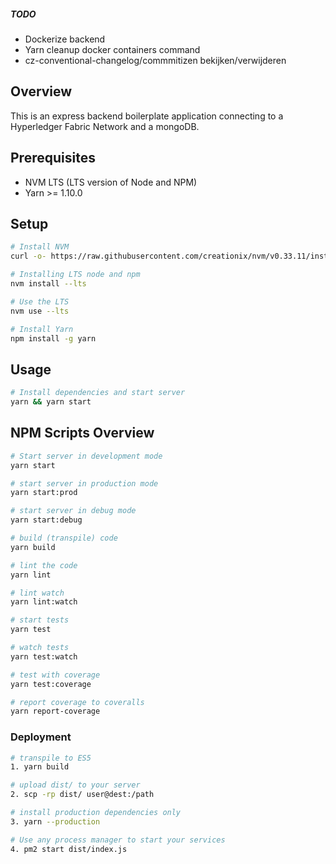 ##### TODO 
- Dockerize backend
- Yarn cleanup docker containers command
- cz-conventional-changelog/commmitizen bekijken/verwijderen

## Overview

This is an express backend boilerplate application connecting to a Hyperledger Fabric Network and a mongoDB.

## Prerequisites
- NVM LTS (LTS version of Node and NPM)
- Yarn >= 1.10.0

## Setup
```bash
# Install NVM
curl -o- https://raw.githubusercontent.com/creationix/nvm/v0.33.11/install.sh | bash

# Installing LTS node and npm
nvm install --lts

# Use the LTS
nvm use --lts

# Install Yarn
npm install -g yarn
```

## Usage
```bash
# Install dependencies and start server
yarn && yarn start
```



## NPM Scripts Overview
```bash
# Start server in development mode
yarn start

# start server in production mode
yarn start:prod

# start server in debug mode
yarn start:debug

# build (transpile) code
yarn build

# lint the code
yarn lint

# lint watch
yarn lint:watch

# start tests
yarn test

# watch tests
yarn test:watch

# test with coverage
yarn test:coverage

# report coverage to coveralls
yarn report-coverage
```

### Deployment
```bash
# transpile to ES5
1. yarn build

# upload dist/ to your server
2. scp -rp dist/ user@dest:/path

# install production dependencies only
3. yarn --production

# Use any process manager to start your services
4. pm2 start dist/index.js
```
